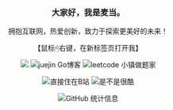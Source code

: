 <div align="center">
  
### 大家好，我是麦当。
拥抱互联网，热爱创新，致力于探索更美好的未来！

【鼠标🖱右键，在新标签页打开我】

[![](https://img.shields.io/static/v1?label=Java博客&message=CSDN&color=red)]([https://froan.cn](https://blog.csdn.net/weixin_46344594?spm=1000.2115.3001.5343))
![juejin Go博客](https://img.shields.io/static/v1?label=Go博客&message=juejin&color=brightgreen)
![leetcode 小镇做题家](https://img.shields.io/static/v1?label=小镇做题家&message=leetcode&color=cyan)

![直接住在B站](https://img.shields.io/static/v1?label=直接住在B站&message=Bilibili&color=ff69b4)
![是不是很酷](https://img.shields.io/static/v1?label=是不是很酷&message=douyin&color=orange)

![GitHub 统计信息](https://github-readme-stats.vercel.app/api?username=hjg66-5&theme=solarized-dark&show_icons=true)
